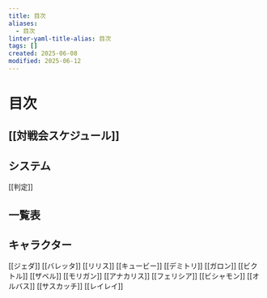 ```yaml
---
title: 目次
aliases:
  - 目次
linter-yaml-title-alias: 目次
tags: []
created: 2025-06-08
modified: 2025-06-12
---
```


# 目次
## [[対戦会スケジュール]]

## システム

[[判定]]

## 一覧表

## キャラクター
[[ジェダ]]
[[バレッタ]]
[[リリス]]
[[キュービー]]
[[デミトリ]]
[[ガロン]]
[[ビクトル]]
[[ザベル]]
[[モリガン]]
[[アナカリス]]
[[フェリシア]]
[[ビシャモン]]
[[オルバス]]
[[サスカッチ]]
[[レイレイ]]
